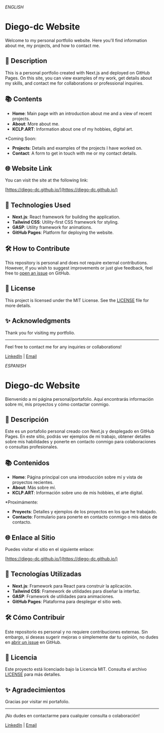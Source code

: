 _ENGLISH_

# Diego-dc Website

Welcome to my personal portfolio website. Here you'll find information about me, my projects, and how to contact me.

## 🚀 Description

This is a personal portfolio created with Next.js and deployed on GitHub Pages. On this site, you can view examples of my work, get details about my skills, and contact me for collaborations or professional inquiries.

## 📚 Contents

- **Home**: Main page with an introduction about me and a view of recent projects.
- **About**: More about me.
- **KCLP.ART**: Information about one of my hobbies, digital art.

\*Coming Soon:

- **Projects**: Details and examples of the projects I have worked on.
- **Contact**: A form to get in touch with me or my contact details.

## 🌐 Website Link

You can visit the site at the following link:

[https://diego-dc.github.io/](https://diego-dc.github.io/)

## 🔧 Technologies Used

- **Next.js**: React framework for building the application.
- **Tailwind CSS**: Utility-first CSS framework for styling.
- **GASP**: Utility framework for animations.
- **GitHub Pages**: Platform for deploying the website.

## 🛠️ How to Contribute

This repository is personal and does not require external contributions. However, if you wish to suggest improvements or just give feedback, feel free to [open an issue](https://github.com/diego-dc/diego-dc.github.io/issues) on GitHub.

## 📄 License

This project is licensed under the MIT License. See the [LICENSE](./LICENSE) file for more details.

## ✨ Acknowledgments

Thank you for visiting my portfolio.

---

Feel free to contact me for any inquiries or collaborations!

[LinkedIn](https://www.linkedin.com/in/diego-caviedes-aguirre-022b6b225) | [Email](mailto:diegcavi21@gmail.com)

_ESPANISH_

# Diego-dc Website

Bienvenido a mi página personal/portafolio. Aquí encontrarás información sobre mí, mis proyectos y cómo contactar conmigo.

## 🚀 Descripción

Este es un portafolio personal creado con Next.js y desplegado en GitHub Pages. En este sitio, podrás ver ejemplos de mi trabajo, obtener detalles sobre mis habilidades y ponerte en contacto conmigo para colaboraciones o consultas profesionales.

## 📚 Contenidos

- **Home**: Página principal con una introducción sobre mí y vista de proyectos recientes.
- **About**: Más sobre mí.
- **KCLP.ART**: Información sobre uno de mis hobbies, el arte digital.

\*Proximámente:

- **Proyects**: Detalles y ejemplos de los proyectos en los que he trabajado.
- **Contacto**: Formulario para ponerte en contacto conmigo o mis datos de contacto.

## 🌐 Enlace al Sitio

Puedes visitar el sitio en el siguiente enlace:

[https://diego-dc.github.io/](https://diego-dc.github.io/)

## 🔧 Tecnologías Utilizadas

- **Next.js**: Framework para React para construir la aplicación.
- **Tailwind CSS**: Framework de utilidades para diseñar la interfaz.
- **GASP**: Framework de utilidades para animaciones.
- **GitHub Pages**: Plataforma para desplegar el sitio web.

## 🛠️ Cómo Contribuir

Este repositorio es personal y no requiere contribuciones externas. Sin embargo, si deseas sugerir mejoras o simplemente dar tu opinión, no dudes en [abrir un issue](https://github.com/diego-dc/diego-dc.github.io/issues) en GitHub.

## 📄 Licencia

Este proyecto está licenciado bajo la Licencia MIT. Consulta el archivo [LICENSE](./LICENSE) para más detalles.

## ✨ Agradecimientos

Gracias por visitar mi portafolio.

---

¡No dudes en contactarme para cualquier consulta o colaboración!

[LinkedIn](https://www.linkedin.com/in/diego-caviedes-aguirre-022b6b225) | [Email](mailto:diegcavi21@gmail.com)
